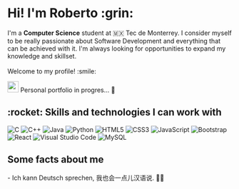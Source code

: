 <h1>Hi! I'm Roberto :grin:</h1>
<p>
  I'm a <b>Computer Science</b> student at 🇲🇽 Tec de Monterrey. I consider myself to be really passionate about Software Development and everything that can be achieved with it. I'm always looking for opportunities to expand my knowledge and skillset.</br></br>Welcome to my profile! :smile:   
</p>

<p>
  <a href="https://www.linkedin.com/in/roberto-andonie-71b066213/"><img src="https://img.shields.io/badge/LinkedIn-%230077B5.svg?&style=flat-square&logo=linkedin&logoColor=white" height=25></a>
  Personal portfolio in progres... 👀
</p>

  
<h2>:rocket: Skills and technologies I can work with</h2>

<p>
  <img alt="C" src="https://img.shields.io/badge/C-00599C?style=for-the-badge&logo=c&logoColor=white"/>
  <img alt="C++" src="https://img.shields.io/badge/C%2B%2B-00599C?style=for-the-badge&logo=c%2B%2B&logoColor=white"/>
  <img alt="Java" src="https://img.shields.io/badge/Java-ED8B00?style=for-the-badge&logo=java&logoColor=white"/>
  <img alt="Python" src="https://img.shields.io/badge/Python-3776AB?style=for-the-badge&logo=python&logoColor=white"/>
  <img alt="HTML5" src="https://img.shields.io/badge/HTML5-E34F26?style=for-the-badge&logo=html5&logoColor=white"/>
  <img alt="CSS3" src="https://img.shields.io/badge/CSS3-1572B6?style=for-the-badge&logo=css3&logoColor=white"/>
  <img alt="JavaScript" src="https://img.shields.io/badge/JavaScript-F7DF1E?style=for-the-badge&logo=javascript&logoColor=black"/>
  <img alt="Bootstrap" src="https://img.shields.io/badge/Bootstrap-563D7C?style=for-the-badge&logo=bootstrap&logoColor=white"/>
  <img alt="React" src="https://img.shields.io/badge/React-20232A?style=for-the-badge&logo=react&logoColor=61DAFB"/>
  <img alt="Visual Studio Code" src="https://img.shields.io/badge/Visual_Studio_Code-0078D4?style=for-the-badge&logo=visual%20studio%20code&logoColor=white"/>
  <img alt="MySQL" src="https://img.shields.io/badge/MySQL-00000F?style=for-the-badge&logo=mysql&logoColor=white"/>
</p>


  
<h2>Some facts about me</h2>
- Ich kann Deutsch sprechen, 我也会一点儿汉语说.
👨‍💻
